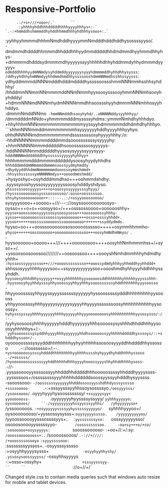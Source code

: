 # Responsive-Portfolio
         .:/+s+///+ooo+/.`       ``                                                              
          :yhhhhyhddhhhdddddhhhhyyyyhhhys+:-`                                                       
    `.-:+hmmddhshmmmddhyhddhhmmdhhhyhdhhhysooo+:.`                                                  
 :yyhhyyhmmmdhhhmNmdhddhyyyymmNmdddhdddhddhysossssyyso/.                                            
-dmdmmdhddddhhmmmdhhdddhhhyydmmdddddhhdmdmmdhyyhmmdhhyhys-                                          
+dmmmmdhdddsydmmmmdhyyyyyssyyhhhhhdhhyhddmmdyhhydmmmdyyyyy+`                                        
odmdddhhhhyydmNNmdysyhddmddyyyyyyysyyyhdmmmmddhyhhdhhysysss:                                        
/ddhyyhdhhyhmNNmdyyhhdmmdhmdhhyssssooshdmmNNNmdhsshhssyysss:                                        
`ydhyddmmmddNNNmdddhdddmddddhyssssoossshmmNNNmmhsshhsyhdhhy/                                        
 /hhddmmNNmmNNmmmmddNNmNmmhyyssosysssooyhmmNNNmhsooyhyhdddy/                                        
  +hdmmNNNmdNNNmhydmNNNNmmdhhsoossshyyhdmmmNNNmhhosyyhhddyo.                                        
   :dmmmNmddNNmo` -hmmNNmdddhsooyhyhd/..oNNNNNddysyyhhhyy/`                                         
    /dmmddddmNNdo+yhmmmmdddmyssssyhdms::ymmmNmhdhyhhhdyo.                                           
     +hhyhhhmNNNmmmmmmmmmmmmyyssyyhdmmmmmddhdmhdhyhhhyo.                                            
      ```shhmNNNmmddmmmmmmmmhsyyyyyyyhddhyyyyhhhyyhyo.                                              
         ohhdNNNNNmdmmmmmmmmdssssssssosyhyyyyhhhy:/o:                                               
         -hhdNNNNNmmmmddddmmdsooosssssssysyyyyhy:                                                   
          +hhmNNNNNmmmddddddhsooossssssosyyyyys-                                                    
          .hddNNNNNmmddddddhyysosysyyyssyyysyyy-                                                    
          `hdddNNNNmdddddddhhyssssssyyyyyhyhhyy+                                                    
          `hhhhmmmmdddmmmmddddddysoosyhyydyhhdhs                                                    
          `hhhdddmmddmNNmmmddmmmmsoossyydmyhmddy                                                    
          +dhydyyddhhdmmNmmmmmmmdooossoymmshmmd+                                                    
         .hhsyshssssssymNNNNNmdys++oooodmmshmdd/                                                    
        `+hysyoshyo+osyhdddmmdhso+++oohmmdshdhy:                                                    
       .syyssyooshyyssosyyyyyyyssoosyhdddyshdyso.                                                   
      `yhssssssoosyyyys++++o+ooosyssyyyysssyhyyy/                                                   
      /hyssssooooooosysssossossoo/:ooso+oosssssoo.                                                  
      shsyhysoooooooooo++:::---..:/+osyyooosooooo/`                                                 
      sysyyysooo++ooooo++///---:://osyssooooooooosyo-                                               
      oysso+++o+o++oooyyso+/+++osssossoooo+ooooooshhy+`                                             
      oyyso+ooossooosyyyssosysoosysoso+++oosoooossyhhhy-                                            
      sysso++ooooooosssssoosssyoooooooo+++osso+osssyhhdd+.                                          
      yysoo++++++oosssssooooosssooooooooo+++++++ssyddydmdo.                                         
     `hyyso+oo+++oosssooooooososooooossssso+++++osymmhhmmho-                                        
     `yhyso++++++oossoooooo+ooooooooossosoo+++oosyhmNdhmNmyo/`  `.`                                 
      -hyysoooooo+ooooo+++///++++oooooosoo++++oosyhhNmhmmmhss+/+syso++/.                            
       +yssoosoosooosoo////////++oosoossoo++++oooyshNmhdmmhhhyhdmdhyyhhh+`                          
       :hyssosssyyysssso++///+oooosssssssso++ooossydmdyhhhyyhhmddhyyhhddd+                          
      `shhssosyyyhhhhyyyysoo++ssyyyyyyyyyysoo+oooshmdhyhhyyyhddhhhyssyhddh.                         
      `hyysoosyhhhdhhysyyyyy++osyyhhhhhhhyysooooosddhhhhhhhyhhhhhyyyssshhh-                         
      .hyysoosyhyyhhdysssyhhyooossyyhhyyhhhysooossssssyhddhhhhhhhyyysoosso`                         
      -hhyyooossssyhhyyyssyyysssssssyyyyyyhyssoosssssydddhhhhhhhhhyysoooss`                         
      `yhhyyooosssyhhhyyyyysyyyyysyyyyhhyyyysssssssoosyhhhhhhhhhhhyysoossy+`                        
       -hyhysssyssyyhhhhyyyyyyhhhhyyyyyyhhyyyoooooooosyhhhhhhhhhhhyysosysso/:/:-.`                  
        /yyhysosoosyhhhhyyyyyyhdddhyyyyyyyhhhsoooosysyshhhdhhddhhhyysoosyyhhhhhys+/:-.``            
        `yyhsoooosssysyddhhyyyyhhhyyyyyyyhhdhsooooossyyhhhhhdddddhysssoys/::+shdddhyssoo+/-.``      
         oyooooossssysyydddhhhhhhhhyyhyyhhhhhssosoosyyyddhhddddhhyssosso`     `.-:://oossssso+/:--.`
         +ys+oooooosysssyhddddhhhhhhhhhyyhhhhsssshyhyyydhyhddhhhhyssoso`                `.-/+osssss/
         /hyooooooosssssssyyhddhhhhhdhhhyyyyhooossyyyshhyhhddhhhhysoss-                       `.-//-
         .yysssooooyyssssossyyhhdddhhdddddhhhooooossssyhhdddhyyyyssss-                              
         .yyssssoos+/ossssssssyyyhhhhhddddddsoossyyssyyhdddhysyyssss.                               
         -ssoossooo-  `-/oossssssyyyyyyhhdddosossyysshdhhdysssysssso                                
         +ssssooooo-      `.-:+sssyysssyyhhssoysossssyo.`/oosyyysss/                                
         /ysoosoooo/`          .oyyyhyyyhysoosssssssy/  `+ssyyyysyy+`                               
         `yyooooooss-         `.oyyyyyyyhyyssssyssyyy/  `yyhhhyyyyyo:                               
          oysoooooos/     ``-/syyyyyyyyyhssyysssyyhhs/   /yhyyyyyyso+`                              
          /yssoooooos. `:+osyyyyyyssssyyhysssssyyyyyo/   `syhhhhyyyoo+/`                            
         `oysoooooooso/+yyssossysysss+:`oyysyyyysssso.    /yyyyyyyyyyoo/`                           
         /yyoossooooyysssossssyys+:.`   :yysssssssyso:    `osssyyyyyysso/`                          
        `osooosooooyysssssyyo-`         /sossssssssoo.     -oo+sy+++o/+so/                          
        :sooooooo+osysyyyys:           `ssoossooooso-       :+oo+//:+/:sy:                          
      `/ooossoooooooss+:.`             /soooossooos/         `.-://+////:`                          
     `/+ooossssosooyo`               `:syyyssssooo:                                                 
   `:ssssssssyyssos+.               -osyysssysssso                                                  
 :+osyyhhyyyysysss+`               -osyyhyyhhyshy/                                                  
.yssosysoossyyyss/`                 -ossyhhsyyyys`                                                  
 `-:+osso+ossyhy+`                   +sssyysssyy-                                                   
      ``     ``                      `://o+//+/`           


Changed style.css to contain media queries such that windows auto resize for mobile and tablet devices.

